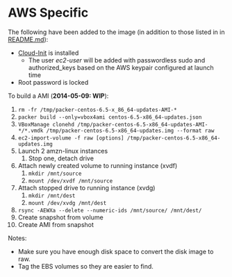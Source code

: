 AWS Specific
==========

The following have been added to the image (in addition to those listed in in [README.md](README.md)):

  * [Cloud-Init](http://cloudinit.readthedocs.org/en/latest/) is installed
    * The user *ec2-user* will be added with passwordless sudo and authorized_keys based on the AWS keypair configured at launch time
  * Root password is locked

To build a AMI (**2014-05-09: WIP**):

  1. `rm -fr /tmp/packer-centos-6.5-x_86_64-updates-AMI-*`
  1. `packer build --only=vbox4ami centos-6.5-x86_64-updates.json`
  1. `VBoxManage clonehd /tmp/packer-centos-6.5-x86_64-updates-AMI-*/*.vmdk /tmp/packer-centos-6.5-x86_64-updates.img --format raw`
  1. `ec2-import-volume -f raw [options] /tmp/packer-centos-6.5-x86_64-updates.img`
  1. Launch 2 amzn-linux instances
     1. Stop one, detach drive
  1. Attach newly created volume to running instance (xvdf)
     1. `mkdir /mnt/source`
     1. `mount /dev/xvdf /mnt/source`
  1. Attach stopped drive to running instance (xvdg)
     1. `mkdir /mnt/dest`
     1. `mount /dev/xvdg /mnt/dest`
  1. `rsync -AEWXa --delete --numeric-ids /mnt/source/ /mnt/dest/`
  1. Create snapshot from volume
  1. Create AMI from snapshot

Notes:

  * Make sure you have enough disk space to convert the disk image to raw.
  * Tag the EBS volumes so they are easier to find.
